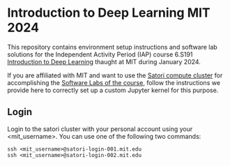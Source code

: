 # Introduction to Deep Learning MIT 2024

This repository contains environment setup instructions and software lab solutions
for the Independent Activity Period (IAP) course 6.S191 
[Introduction to Deep Learning](http://introtodeeplearning.com/) thaught at MIT 
during January 2024. 

If you are affiliated with MIT and want to use the 
[Satori compute cluster](https://satori-portal.mit.edu/) for accomplishing the 
[Software Labs of the course](https://github.com/aamini/introtodeeplearning), 
follow the instructions we provide here to correctly set up a custom Jupyter 
kernel for this purpose.

## Login

Login to the satori cluster with your personal account using your <mit_username>.
You can use one of the following two commands:

```
ssh <mit_username>@satori-login-001.mit.edu
ssh <mit_username>@satori-login-002.mit.edu
```



